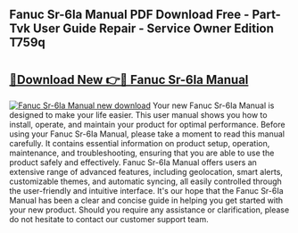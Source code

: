 ## Fanuc Sr-6Ia Manual PDF Download Free - Part-Tvk User Guide Repair - Service Owner Edition T759q

# <h2><a href="http://bc15644.oget.top/?id=Fanuc+Sr-6Ia+Manual">🔗Download New 👉🔴 Fanuc Sr-6Ia Manual</a></h2>

[![Fanuc Sr-6Ia Manual new download](https://i.imgur.com/5g1atiW.png)](http://bc15644.oget.top/?id=Fanuc+Sr-6Ia+Manual)
Your new Fanuc Sr-6Ia Manual is designed to make your life easier. This user manual shows you how to install, operate, and maintain your product for optimal performance. Before using your Fanuc Sr-6Ia Manual, please take a moment to read this manual carefully. It contains essential information on product setup, operation, maintenance, and troubleshooting, ensuring that you are able to use the product safely and effectively. Fanuc Sr-6Ia Manual offers users an extensive range of advanced features, including geolocation, smart alerts, customizable themes, and automatic syncing, all easily controlled through the user-friendly and intuitive interface. It's our hope that the Fanuc Sr-6Ia Manual has been a clear and concise guide in helping you get started with your new product. Should you require any assistance or clarification, please do not hesitate to contact our customer support team.
